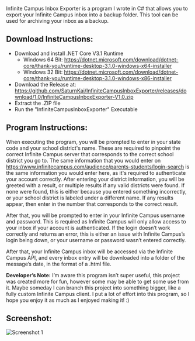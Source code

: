 Infinite Campus Inbox Exporter is a program I wrote in C# that allows you to export your Infinite Campus inbox into a backup folder.
This tool can be used for archiving your inbox as a backup.

Download Instructions:
-----

 - Download and install .NET Core V3.1 Runtime
   - Windows 64 Bit: https://dotnet.microsoft.com/download/dotnet-core/thank-you/runtime-desktop-3.1.0-windows-x64-installer
   - Windows 32 Bit: https://dotnet.microsoft.com/download/dotnet-core/thank-you/runtime-desktop-3.1.0-windows-x86-installer
 - Download the Release at: https://github.com/SaturnKai/InfiniteCampusInboxExporter/releases/download/1.0/InfiniteCampusInboxExporter-V1.0.zip
 - Extract the .ZIP file
 - Run the "InfiniteCampusInboxExporter" Executable

Program Instructions:
-----

When executing the program, you will be prompted to enter in your state code and your school district's name. These are required to pinpoint the correct Infinite Campus server that corresponds to the correct school district you go to. The same information that you would enter on https://www.infinitecampus.com/audience/parents-students/login-search is the same information you would enter here, as it's required to authenticate your account correctly. After entering your district information, you will be greeted with a result, or multiple results if any valid districts were found. If none were found, this is either because you entered something incorrectly, or your school district is labeled under a different name. If any results appear, then enter in the number that corresponds to the correct result.

After that, you will be prompted to enter in your Infinite Campus username and password. This is required as Infinite Campus will only allow access to your inbox if your account is authenticated. If the login doesn’t work correctly and returns an error, this is either an issue with Infinite Campus’s login being down, or your username or password wasn’t entered correctly.

After that, your Infinite Campus inbox will be accessed via the Infinite Campus API, and every inbox entry will be downloaded into a folder of the message’s date, in the format of a .html file.

**Developer’s Note:** I’m aware this program isn’t super useful, this project was created more for fun, however some may be able to get some use from it. Maybe someday I can branch this project into something bigger, like a fully custom Infinite Campus client. I put a lot of effort into this program, so I hope you enjoy it as much as I enjoyed making it! :)

Screenshot:
-----

![Screenshot 1](https://www.satial.xyz/projects/KBvjTw6Suxb4p5P5.png)
